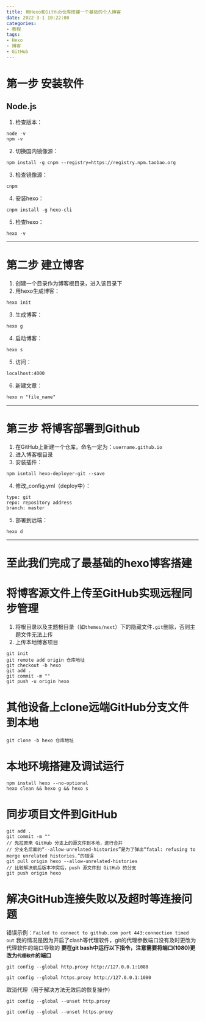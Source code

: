```yaml
---
title: 用Hexo和GitHub仓库搭建一个基础的个人博客
date: 2022-3-1 10:22:00
categories: 
- 教程
tags: 
- Hexo
- 博客
- GitHub
---
```




# 第一步 安装软件
## Node.js
1. 检查版本：
```
node -v
npm -v
```
2. 切换国内镜像源：
```
npm install -g cnpm --registry=https://registry.npm.taobao.org
```
3. 检查镜像源：
```
cnpm
```
4. 安装hexo：
```
cnpm install -g hexo-cli
```
5. 检查hexo：
```
hexo -v
```

---

# 第二步 建立博客
1. 创建一个目录作为博客根目录，进入该目录下
2. 用hexo生成博客：
```
hexo init
```
3. 生成博客：
```
hexo g
```
4. 启动博客：
```
hexo s
```
5. 访问：
```
localhost:4000
```
6. 新建文章：
```
hexo n "file_name"
```

---

# 第三步 将博客部署到Github
1. 在GitHub上新建一个仓库，命名一定为：`username.github.io`
2. 进入博客根目录
3. 安装插件：
```
npm isntall hexo-deployer-git --save
```
4. 修改_config.yml（deploy中）：
```
type: git
repo: repository address
branch: master
```
5. 部署到远端：
```
hexo d
```

---

# 至此我们完成了最基础的hexo博客搭建

# 将博客源文件上传至GitHub实现远程同步管理
1. 将根目录以及主题根目录（如`themes/next`）下的隐藏文件`.git`删除，否则主题文件无法上传
2. 上传本地博客项目
```
git init
git remote add origin 仓库地址
git checkout -b hexo
git add .
git commit -m ""
git push -u origin hexo
```

# 其他设备上clone远端GitHub分支文件到本地
```
git clone -b hexo 仓库地址
```

# 本地环境搭建及调试运行
```
npm install hexo --no-optional
hexo clean && hexo g && hexo s
```

# 同步项目文件到GitHub
```
git add .
git commit -m ""
// 先拉原来 GitHub 分支上的源文件到本地，进行合并
// 分支名后面的“--allow-unrelated-histories”是为了弹出“fatal: refusing to merge unrelated histories.”的错误
git pull origin hexo --allow-unrelated-histories
// 比较解决前后版本冲突后，push 源文件到 GitHub 的分支
git push origin hexo
```

# 解决GitHub连接失败以及超时等连接问题
错误示例：`Failed to connect to github.com port 443:connection timed out`
我的情况是因为开启了clash等代理软件，git的代理参数端口没有及时更改为代理软件的端口导致的
**要在git bash中运行以下指令，注意需要将端口(1080)更改为`代理软件`的端口**
```
git config --global http.proxy http://127.0.0.1:1080

git config --global https.proxy http://127.0.0.1:1080
```

取消代理（用于解决方法无效后的恢复操作）
```
git config --global --unset http.proxy

git config --global --unset https.proxy
```